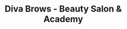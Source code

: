 ---
title: "Diva Brows - Beauty Salon & Academy"
url: /richmond-hill/diva-brows-beauty-salon-und-academy/
shop: Kosmetik
---